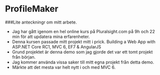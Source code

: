 # ProfileMaker

###Lite anteckningr om mitt arbete.

* Jag har gått igenom en hel online kurs på Pluralsight.com på 9h och 22 min för att updatera mina erfarenheter. 
* Denna kursen passade mitt projekt mitt i prick. Building a Web App with ASP.NET Core RC1, MVC 6, EF7 & AngularJS
* Grund projektet är denna demo som jag gjorde det var ett tomt projekt från början.
* Jag kommer använda vissa saker till mitt egna projekt från detta demo.
* Märkte att det mesta var helt nytt i och med MVC 6. 
